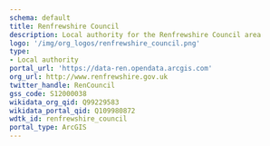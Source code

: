 ```yaml
---
schema: default
title: Renfrewshire Council
description: Local authority for the Renfrewshire Council area 
logo: '/img/org_logos/renfrewshire_council.png'
type:
- Local authority
portal_url: 'https://data-ren.opendata.arcgis.com'
org_url: http://www.renfrewshire.gov.uk
twitter_handle: RenCouncil
gss_code: S12000038
wikidata_org_qid: Q99229583
wikidata_portal_qid: Q109980872
wdtk_id: renfrewshire_council
portal_type: ArcGIS
---
```

